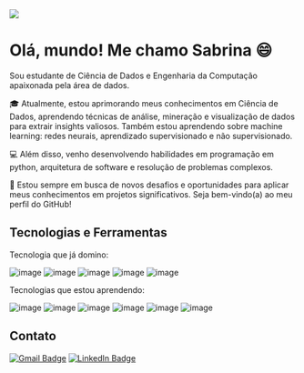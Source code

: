 <img src= "https://github.com/SabsCodes/SabsCodes/assets/141155893/874cbbe0-5394-4f0f-bae0-d8c01076f1ce)">

# Olá, mundo! Me chamo Sabrina 😄

Sou estudante de Ciência de Dados e Engenharia da Computação apaixonada pela área de dados.

🎓 Atualmente, estou aprimorando meus conhecimentos em Ciência de Dados, aprendendo técnicas de análise, mineração e visualização de dados para extrair insights valiosos. Também estou aprendendo sobre machine learning: redes neurais, aprendizado supervisionado e não supervisionado. 

💻 Além disso, venho desenvolvendo habilidades em programação em python, arquitetura de software e resolução de problemas complexos.

🚀 Estou sempre em busca de novos desafios e oportunidades para aplicar meus conhecimentos em projetos significativos. Seja bem-vindo(a) ao meu perfil do GitHub!

## Tecnologias e Ferramentas 
 Tecnologia que já domino: 

![image](https://img.shields.io/badge/PostgreSQL-316192?style=for-the-badge&logo=postgresql&logoColor=white) ![image](https://img.shields.io/badge/MySQL-005C84?style=for-the-badge&logo=mysql&logoColor=white) ![image](https://img.shields.io/badge/Python-FFD43B?style=for-the-badge&logo=python&logoColor=blue) ![image](https://img.shields.io/badge/R-276DC3?style=for-the-badge&logo=r&logoColor=white) ![image](https://img.shields.io/badge/PowerBI-F2C811?style=for-the-badge&logo=Power%20BI&logoColor=white)

Tecnologias que estou aprendendo:

![image](https://img.shields.io/badge/Ruby-CC342D?style=for-the-badge&logo=ruby&logoColor=white) ![image](https://img.shields.io/badge/C%2B%2B-00599C?style=for-the-badge&logo=c%2B%2B&logoColor=white) ![image](https://img.shields.io/badge/Scala-DC322F?style=for-the-badge&logo=scala&logoColor=white) ![image](https://img.shields.io/badge/Docker-2CA5E0?style=for-the-badge&logo=docker&logoColor=white) ![image](https://img.shields.io/badge/.NET-512BD4?style=for-the-badge&logo=dotnet&logoColor=white) ![image](https://img.shields.io/badge/Terraform-7B42BC?style=for-the-badge&logo=terraform&logoColor=white)

## Contato 
[![Gmail Badge](https://img.shields.io/badge/Gmail-D14836?style=for-the-badge&logo=gmail&logoColor=white)](sabalves99@gmail.com) [![LinkedIn Badge](https://img.shields.io/badge/LinkedIn-0077B5?style=for-the-badge&logo=linkedin&logoColor=white)](https://www.linkedin.com/in/sabrina-alves-de-santana-379765231/)

